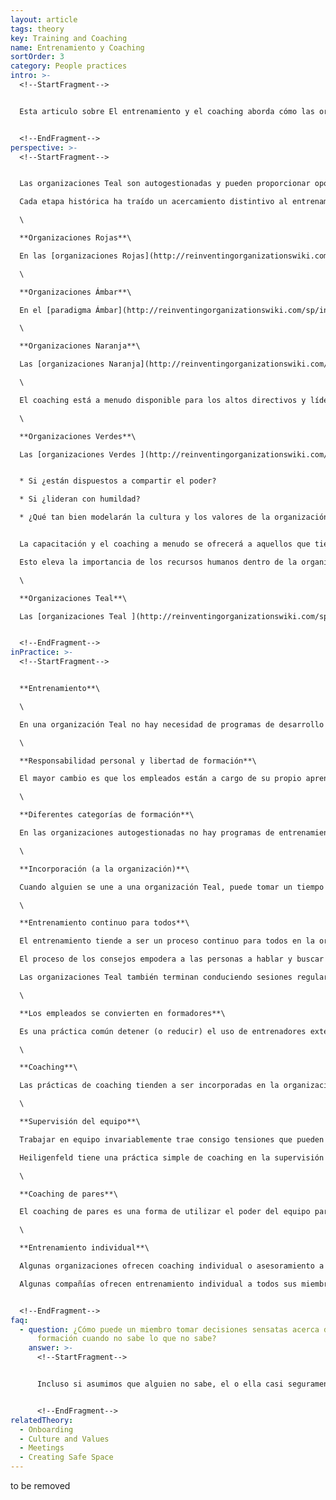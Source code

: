 ```yaml
---
layout: article
tags: theory
key: Training and Coaching
name: Entrenamiento y Coaching
sortOrder: 3
category: People practices
intro: >-
  <!--StartFragment-->


  Esta articulo sobre El entrenamiento y el coaching aborda cómo las organizaciones desarrollan conocimientos, destrezas y ayudan a las personas a entender la cultura. Para que puedan contribuir plenamente.


  <!--EndFragment-->
perspective: >-
  <!--StartFragment-->


  Las organizaciones Teal son autogestionadas y pueden proporcionar oportunidades de aprendizaje excepcionales. Se anima a todos a desarrollar sus roles y, cuanto más abrazan las oportunidades, más aprenden. La diferencia clave es que las personas asumen la responsabilidad de su propio desarrollo. No hay departamento de RR.HH. que ejecute cursos de capacitación para llenar roles en la organización. Sin embargo, es común que las [organizaciones Teal ](http://reinventingorganizationswiki.com/sp/index.php?title=El_Paradigma_Teal_y_las_organizaciones "El Paradigma Teal y las organizaciones")ofrezcan un entrenamiento significativo en la [incorporación](http://reinventingorganizationswiki.com/sp/index.php?title=Incorporaci%C3%B3n "Incorporación") de los colaboradores a la organización.\

  Cada etapa histórica ha traído un acercamiento distintivo al entrenamiento y al entrenamiento.\

  \

  **Organizaciones Rojas**\

  En las [organizaciones Rojas](http://reinventingorganizationswiki.com/sp/index.php?title=El_paradigma_Rojo_y_las_Organizaciones "El paradigma Rojo y las Organizaciones") es importante aprender sobre el poder: cómo se adquiere y cómo se usa. Este aprendizaje viene observando y escuchando. Puede haber ritos de "iniciación". Puede haber entrenamiento en las herramientas del comercio. Más allá de eso, la mayor parte del conocimiento se adquiere observando y escuchando a medida que uno obtiene más y más antigüedad, como un aprendizaje informal.\

  \

  **Organizaciones Ámbar**\

  En el [paradigma Ámbar](http://reinventingorganizationswiki.com/sp/index.php?title=El_Paradigma_%C3%81mbar_y_las_Organizaciones "El Paradigma Ámbar y las Organizaciones"), las funciones son claramente divididas y específicas. Se imparte capacitación para que los funcionarios de cada nivel de la organización puedan cumplir eficazmente sus funciones y responsabilidades (por ejemplo, formación de oficiales en el ejército). Para algunos, la formación profesional es ofrecida por instituciones independientes (escuelas profesionales o universidades). La calificación puede ser específica para una profesión en particular. La formación continua a menudo se lleva a cabo en el trabajo, permitiendo que el mejor en cada nivel de ser considerado para la promoción.\

  \

  **Organizaciones Naranja**\

  Las [organizaciones Naranja](http://reinventingorganizationswiki.com/sp/index.php?title=El_Paradigma_Naranja_y_las_Organizaciones "El Paradigma Naranja y las Organizaciones") han adoptado la premisa revolucionaria de la meritocracia. En principio, cualquiera puede subir la escalera. El chico de la sala de correo puede convertirse en el CEO - incluso si es una mujer y no un chico o si pertenece a una minoría. Este progreso es apoyado por un Departamento de Capacitación, a menudo una sub-sección de Recursos Humanos. No es inusual tener listas de competencias requeridas para cada rol en la organización (vendedores, técnicos, nuevos gerentes, gerentes emergentes, gerentes senior, etc.). El pensamiento omnipresente es que el talento debe ser desarrollado para llenar las cajas presente y futuro en el organigrama. Este avance en la imparcialidad social da a las personas las opciones, al menos en principio, de perseguir el camino que mejor se adapte a sus talentos.\

  \

  El coaching está a menudo disponible para los altos directivos y líderes para ayudarles a asentarse en nuevos roles y desempeñarse mejor. Coaching normalmente no está disponible para aquellos más bajos en la organización.\

  \

  **Organizaciones Verdes**\

  Las [organizaciones Verdes ](http://reinventingorganizationswiki.com/sp/index.php?title=El_Paradigma_Verde_y_las_Organizaciones "El Paradigma Verde y las Organizaciones")se basan en las prácticas de las organizaciones Naranja añadiendo un giro al desarrollo de la gestión. Se espera que los gerentes estén al servicio de aquellos a quienes dirigen, apoyan y sirven. Los candidatos a puestos directivos suelen ser examinados para determinar la mentalidad y el comportamiento para evaluar:


  * Si ¿están dispuestos a compartir el poder?

  * Si ¿lideran con humildad?

  * ¿Qué tan bien modelarán la cultura y los valores de la organización?


  La capacitación y el coaching a menudo se ofrecerá a aquellos que tienen éxito para ayudarles a poner su liderazgo en práctica de manera más efectiva.\

  Esto eleva la importancia de los recursos humanos dentro de la organización. Un gran personal puede requerir procesos como iniciativas de cultura, retroalimentación de 360 grados, planificación de sucesiones y encuestas de moral.\

  \

  **Organizaciones Teal**\

  Las [organizaciones Teal ](http://reinventingorganizationswiki.com/sp/index.php?title=El_Paradigma_Teal_y_las_organizaciones "El Paradigma Teal y las organizaciones")no tienen una función de recursos humanos. Sin embargo, debido a que son autogestionados, pueden proporcionar oportunidades de aprendizaje excepcionales. Se anima a todos a desarrollar sus roles y probar cosas nuevas. Cuanto más abrazan las oportunidades, más aprenden - ya sea de sus colegas o de la formación adoptada para desarrollar nuevas habilidades. La diferencia clave es que las personas asumen la responsabilidad de su propio desarrollo. No hay departamento de RR.HH. que ejecute cursos de capacitación para llenar roles en la organización. Las organizaciones Teal aún invierten en capacitación de habilidades. Pero esto es a menudo entregado por colegas. Es común que las organizaciones Teal ofrezcan una capacitación significativa en el embarque. Es difícil transferir de una organización tradicional sin aprender las nuevas reglas, y desaprender las viejas.


  <!--EndFragment-->
inPractice: >-
  <!--StartFragment-->


  **Entrenamiento**\

  \

  En una organización Teal no hay necesidad de programas de desarrollo profesional. En lugar del entrenamiento tiende a centrarse en el crecimiento personal y la construcción de una cultura común. Los programas de capacitación que son todavía necesarios están abiertos a todos aquellos que los requieran. A menudo son dirigidos por colegas en lugar de entrenadores externos porque en el entrenamiento se infunde profundamente en los valores y la cultura de la empresa.\

  \

  **Responsabilidad personal y libertad de formación**\

  El mayor cambio es que los empleados están a cargo de su propio aprendizaje. Ellos eligen el entrenamiento que requieren para su propio crecimiento en lugar de la formación para el desarrollo profesional. Siempre que los miembros utilicen el proceso de los consejos, por lo general pueden organizar cualquier capacitación que necesiten. Algunas organizaciones han simplificado las cosas permitiendo a sus colegas gastar hasta una cantidad específica en la capacitación sin utilizar el proceso de los consejos.\

  \

  **Diferentes categorías de formación**\

  En las organizaciones autogestionadas no hay programas de entrenamiento para subir la escalera. Pero ofrecen formación raramente encontrada en las organizaciones tradicionales: formación en la cultura común y sus procesos (con la asistencia de todos), y formación para el desarrollo personal. Los programas de capacitación de habilidades siguen existiendo según sea necesario. Estos son a menudo dirigidos por colegas en lugar de entrenadores externos, personas que realmente entienden los valores de la empresa y la cultura.\

  \

  **Incorporación (a la organización)**\

  Cuando alguien se une a una organización Teal, puede tomar un tiempo entender la cultura y los procesos que la apoyan. Como consecuencia, las organizaciones Teal tienden a invertir mucho en el entrenamiento de inducción. Las nuevas contrataciones se introducen en los diversos procesos y se les da tiempo para reunirse y trabajar con una variedad de personas en toda la organización. También pueden recibir capacitación en temas como la escucha activa, la resolución de conflictos y la resolución de problemas.\

  \

  **Entrenamiento continuo para todos**\

  El entrenamiento tiende a ser un proceso continuo para todos en la organización. Esto sucede típicamente a través del proceso de los consejos y dedicando tiempo para apoyar la cultura organizacional.\

  El proceso de los consejos empodera a las personas a hablar y buscar el asesoramiento de una gama de personas que probablemente no tendrían que tratar en una organización más convencional. Como consecuencia, aprenden mucho sobre una amplia gama de cuestiones. La variedad de roles que asumen las personas también fomenta este proceso.\

  Las organizaciones Teal también terminan conduciendo sesiones regulares para ayudar a construir y desarrollar la cultura. Estas pueden incluir sesiones donde las personas pueden trabajar en su propio desarrollo con el apoyo del grupo a través de talleres diseñados para sintonizar el propósito de la organización. En FAVI Jean-François Zobrist organizó una sesión todos los viernes por la mañana para abordar un tema cultural específico; Estos estaban abiertos a cualquiera.\

  \

  **Los empleados se convierten en formadores**\

  Es una práctica común detener (o reducir) el uso de entrenadores externos. Las clases son presentadas por colegas que les apasiona el tema, y que adaptan el material al lenguaje y la cultura de la organización. No es raro que los cursos vayan de adentro hacia afuera. Podrían empezar por ayudar a las personas a conectarse con lo que son, e invitarlos a encontrar formas auténticas de expresar esto mientras discuten el tema. Puede ser difícil para un forastero liderar esta discusión. El uso de los miembros como entrenadores ahorra dinero y aumenta la moral - porque ofrece al entrenador la oportunidad de aportar y ser reconocido por su experiencia.\

  \

  **Coaching**\

  Las prácticas de coaching tienden a ser incorporadas en la organización y estar disponibles para todos. el coaching puede tomar una serie de formatos diferentes:\

  \

  **Supervisión del equipo**\

  Trabajar en equipo invariablemente trae consigo tensiones que pueden ser ignoradas o atendidas. Tratar los problemas personales y subyacentes de manera eficaz es invariablemente una fuente de crecimiento significativo. No es de extrañar que el apoyo de coaching esté disponible para facilitar este crecimiento.\

  Heiligenfeld tiene una práctica simple de coaching en la supervisión del equipo. La compañía trabaja con cuatro entrenadores externos que tienen su dominio de experiencia (relaciones, desarrollo organizacional, pensamiento sistémico y liderazgo). Hay horarios con estos entrenadores cada mes que los equipos pueden inscribirse para. Se recomienda que cada equipo tenga por lo menos una sesión al año; El promedio es de dos a cuatro. Con la ayuda del forastero, los colegas exploran lo que una tensión revela sobre sí mismos y cómo pueden resolverlo.\

  \

  **Coaching de pares**\

  El coaching de pares es una forma de utilizar el poder del equipo para ayudar en forma individual. Buutzorg, por ejemplo, tiene un proceso de coaching de pares llamado "Intervesie". Es un proceso estructurado para ayudar al individuo a identificar y resolver un problema o problemas con el apoyo del equipo. En lugar de caer en las prácticas comunes de ofrecer consejos o tranquilidad, el proceso permite que el individuo elabore el mismo opciones para la resolución del problema. A menudo hay un crecimiento significativo en el proceso a medida que las cuestiones personales son reconocidas y trabajadas en un espacio seguro.\

  \

  **Entrenamiento individual**\

  Algunas organizaciones ofrecen coaching individual o asesoramiento a todos sus miembros de manera gratuita y confidencial, tanto para los empleados como para sus familias por asuntos no laborales. Esto refuerza el principio de totalidad apoyando al miembro en todos los aspectos de su vida.\

  Algunas compañías ofrecen entrenamiento individual a todos sus miembros. Otros lo extienden, de manera gratuita y confidencial, a los empleados y sus familias por asuntos no laborales.


  <!--EndFragment-->
faq:
  - question: ¿Cómo puede un miembro tomar decisiones sensatas acerca de su propia
      formación cuando no sabe lo que no sabe?
    answer: >-
      <!--StartFragment-->


      Incluso si asumimos que alguien no sabe, el o ella casi seguramente buscará el consejo de alguien con más experiencia. Esto le ayudará a confirmar o enmendar su elección. Y al pasar por el proceso de auto-desarrollo, aprenderá más sobre lo que necesita, y los enfoques de aprendizaje que le convienen. En otras palabras, ella podrá mejor ponerse a mejorar! En un ambiente tradicional, la RH le dice lo que debe aprender, y cómo debe aprender. Si estas opciones son sabias, bien. Si no, el dinero y el tiempo se desperdician.


      <!--EndFragment-->
relatedTheory:
  - Onboarding
  - Culture and Values
  - Meetings
  - Creating Safe Space
---
```

to be removed
